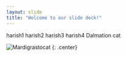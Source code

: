 ```yaml
---
layout: slide
title: "Welcome to our slide deck!"
---
```

harish1
harish2
harish3
harish4
Dalmation cat

![Mardigrastocat](https://octodex.github.com/images/Mardigrastocat.png)
{: .center}
